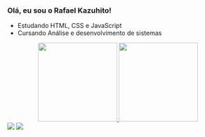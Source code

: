 ### Olá, eu sou o Rafael Kazuhito!

-  Estudando HTML, CSS e JavaScript
-  Cursando Análise e desenvolvimento de sistemas

<div align="center">
  <a href="https://github.com/rkazuhito">
  <img height="180em" src="https://github-readme-stats.vercel.app/api?username=rkazuhito&show_icons=true&theme=dark&include_all_commits=true&count_private=true"/>
  <img height="180em" src="https://github-readme-stats.vercel.app/api/top-langs/?username=rkazuhito&layout=compact&langs_count=7&theme=dark"/>
</div>

<div> 
  <a href="https://instagram.com/kazuzito" target="_blank"><img src="https://img.shields.io/badge/-Instagram-%23E4405F?style=for-the-badge&logo=instagram&logoColor=white" target="_blank"></a>
  <a href = "mailto:rafakazuhito@gmail.com"><img src="https://img.shields.io/badge/-Gmail-%23333?style=for-the-badge&logo=gmail&logoColor=white" target="_blank"></a>
</div>
